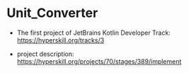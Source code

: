 # Unit_Converter
- The first project of JetBrains Kotlin Developer Track: https://hyperskill.org/tracks/3
 
- project description: https://hyperskill.org/projects/70/stages/389/implement

